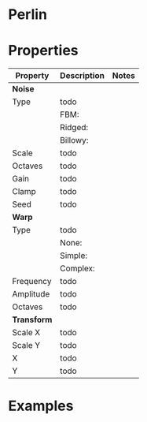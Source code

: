 # Perlin


# Properties


| Property | Description | Notes | 
| -------- | ----------- | ----- |
| **Noise** |  | | 
| Type | todo | |
| | FBM: <desc> | |
| | Ridged: <desc> | |
| | Billowy: <desc> | |
| Scale | todo | |
| Octaves | todo | |
| Gain | todo | |
| Clamp | todo | |
| Seed | todo | |
| **Warp** |  | | 
| Type | todo | |
| | None: <desc> | |
| | Simple: <desc> | |
| | Complex: <desc> | |
| Frequency | todo | |
| Amplitude | todo | |
| Octaves | todo | |
| **Transform** |  | | 
| Scale X | todo | |
| Scale Y | todo | |
| X | todo | |
| Y | todo | |




# Examples
